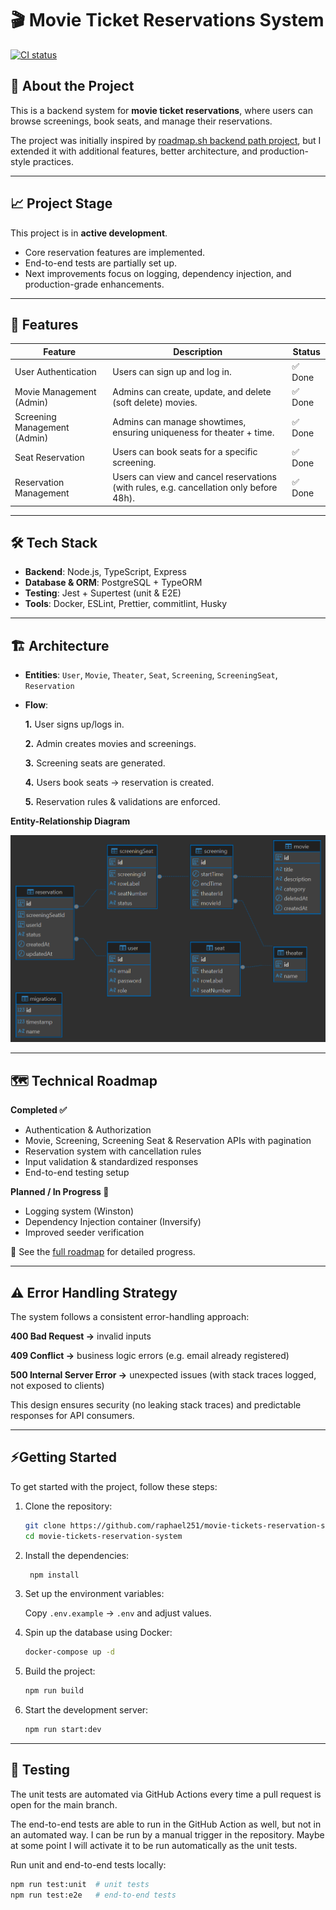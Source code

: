 # 🎬 Movie Ticket Reservations System

[![CI status](https://github.com/raphael251/movie-tickets-reservation-system/actions/workflows/ci.yml/badge.svg)](https://github.com/raphael251/movie-tickets-reservation-system/actions/workflows/ci.yml)

## 📌 About the Project

This is a backend system for **movie ticket reservations**, where users can browse screenings, book seats, and manage their reservations.

The project was initially inspired by [roadmap.sh backend path project](https://roadmap.sh/projects/movie-reservation-system), but I extended it with additional features, better architecture, and production-style practices.

---

## 📈 Project Stage

This project is in **active development**.

- Core reservation features are implemented.
- End-to-end tests are partially set up.
- Next improvements focus on logging, dependency injection, and production-grade enhancements.

---

## 🚀 Features

| Feature                      | Description                                                                             | Status  |
| ---------------------------- | --------------------------------------------------------------------------------------- | ------- |
| User Authentication          | Users can sign up and log in.                                                           | ✅ Done |
| Movie Management (Admin)     | Admins can create, update, and delete (soft delete) movies.                             | ✅ Done |
| Screening Management (Admin) | Admins can manage showtimes, ensuring uniqueness for theater + time.                    | ✅ Done |
| Seat Reservation             | Users can book seats for a specific screening.                                          | ✅ Done |
| Reservation Management       | Users can view and cancel reservations (with rules, e.g. cancellation only before 48h). | ✅ Done |

---

## 🛠️ Tech Stack

- **Backend**: Node.js, TypeScript, Express
- **Database & ORM**: PostgreSQL + TypeORM
- **Testing**: Jest + Supertest (unit & E2E)
- **Tools**: Docker, ESLint, Prettier, commitlint, Husky

---

## 🏗️ Architecture

- **Entities**: `User`, `Movie`, `Theater`, `Seat`, `Screening`, `ScreeningSeat`, `Reservation`

- **Flow**:

  **1.** User signs up/logs in.

  **2.** Admin creates movies and screenings.

  **3.** Screening seats are generated.

  **4.** Users book seats → reservation is created.

  **5.** Reservation rules & validations are enforced.

**Entity-Relationship Diagram**

![Image containing the project's entity-relation diagram](docs/db-entity-relationship-diagram.png)

---

## 🗺️ Technical Roadmap

**Completed ✅**

- Authentication & Authorization
- Movie, Screening, Screening Seat & Reservation APIs with pagination
- Reservation system with cancellation rules
- Input validation & standardized responses
- End-to-end testing setup

**Planned / In Progress 🚧**

- Logging system (Winston)
- Dependency Injection container (Inversify)
- Improved seeder verification

📖 See the [full roadmap](docs/ROADMAP.md) for detailed progress.

---

## ⚠️ Error Handling Strategy

The system follows a consistent error-handling approach:

**400 Bad Request →** invalid inputs

**409 Conflict →** business logic errors (e.g. email already registered)

**500 Internal Server Error →** unexpected issues (with stack traces logged, not exposed to clients)

This design ensures security (no leaking stack traces) and predictable responses for API consumers.

---

## ⚡Getting Started

To get started with the project, follow these steps:

1. Clone the repository:

   ```bash
   git clone https://github.com/raphael251/movie-tickets-reservation-system.git
   cd movie-tickets-reservation-system
   ```

2. Install the dependencies:

   ```bash
    npm install
   ```

3. Set up the environment variables:

   Copy `.env.example` → `.env` and adjust values.

4. Spin up the database using Docker:

   ```bash
   docker-compose up -d
   ```

5. Build the project:

   ```bash
   npm run build
   ```

6. Start the development server:
   ```bash
   npm run start:dev
   ```

---

## 🧪 Testing

The unit tests are automated via GitHub Actions every time a pull request is open for the main branch.

The end-to-end tests are able to run in the GitHub Action as well, but not in an automated way. I can be run by a manual trigger in the repository. Maybe at some point I will activate it to be run automatically as the unit tests.

Run unit and end-to-end tests locally:

```sh
npm run test:unit  # unit tests
npm run test:e2e   # end-to-end tests
```
